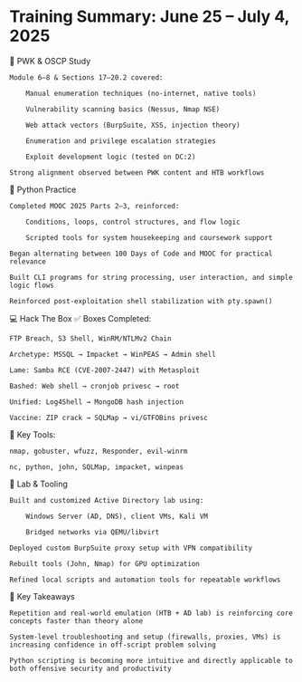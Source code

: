 # Training Summary: June 25 – July 4, 2025
🧠 PWK & OSCP Study

    Module 6–8 & Sections 17–20.2 covered:

        Manual enumeration techniques (no-internet, native tools)

        Vulnerability scanning basics (Nessus, Nmap NSE)

        Web attack vectors (BurpSuite, XSS, injection theory)

        Enumeration and privilege escalation strategies

        Exploit development logic (tested on DC:2)

    Strong alignment observed between PWK content and HTB workflows

🐍 Python Practice

    Completed MOOC 2025 Parts 2–3, reinforced:

        Conditions, loops, control structures, and flow logic

        Scripted tools for system housekeeping and coursework support

    Began alternating between 100 Days of Code and MOOC for practical relevance

    Built CLI programs for string processing, user interaction, and simple logic flows

    Reinforced post-exploitation shell stabilization with pty.spawn()

💻 Hack The Box
✅ Boxes Completed:

    FTP Breach, S3 Shell, WinRM/NTLMv2 Chain

    Archetype: MSSQL → Impacket → WinPEAS → Admin shell

    Lame: Samba RCE (CVE-2007-2447) with Metasploit

    Bashed: Web shell → cronjob privesc → root

    Unified: Log4Shell → MongoDB hash injection

    Vaccine: ZIP crack → SQLMap → vi/GTFOBins privesc

🧰 Key Tools:

    nmap, gobuster, wfuzz, Responder, evil-winrm

    nc, python, john, SQLMap, impacket, winpeas

🧪 Lab & Tooling

    Built and customized Active Directory lab using:

        Windows Server (AD, DNS), client VMs, Kali VM

        Bridged networks via QEMU/libvirt

    Deployed custom BurpSuite proxy setup with VPN compatibility

    Rebuilt tools (John, Nmap) for GPU optimization

    Refined local scripts and automation tools for repeatable workflows

🔑 Key Takeaways

    Repetition and real-world emulation (HTB + AD lab) is reinforcing core concepts faster than theory alone

    System-level troubleshooting and setup (firewalls, proxies, VMs) is increasing confidence in off-script problem solving

    Python scripting is becoming more intuitive and directly applicable to both offensive security and productivity


